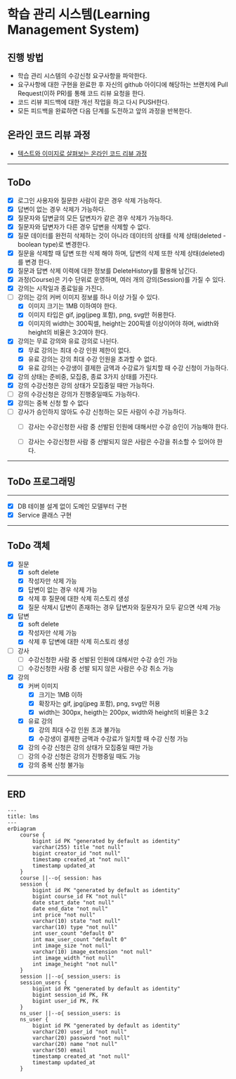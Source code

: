 # 학습 관리 시스템(Learning Management System)

## 진행 방법

* 학습 관리 시스템의 수강신청 요구사항을 파악한다.
* 요구사항에 대한 구현을 완료한 후 자신의 github 아이디에 해당하는 브랜치에 Pull Request(이하 PR)를 통해 코드 리뷰 요청을 한다.
* 코드 리뷰 피드백에 대한 개선 작업을 하고 다시 PUSH한다.
* 모든 피드백을 완료하면 다음 단계를 도전하고 앞의 과정을 반복한다.

## 온라인 코드 리뷰 과정

* [텍스트와 이미지로 살펴보는 온라인 코드 리뷰 과정](https://github.com/next-step/nextstep-docs/tree/master/codereview)

---

## ToDo

* [X] 로그인 사용자와 질문한 사람이 같은 경우 삭제 가능하다.
* [X] 답변이 없는 경우 삭제가 가능하다.
* [X] 질문자와 답변글의 모든 답변자가 같은 경우 삭제가 가능하다.
* [X] 질문자와 답변자가 다른 경우 답변을 삭제할 수 없다.
* [X] 질문 데이터를 완전히 삭제하는 것이 아니라 데이터의 상태를 삭제 상태(deleted - boolean type)로 변경한다.
* [X] 질문을 삭제할 때 답변 또한 삭제 해야 하며, 답변의 삭제 또한 삭제 상태(deleted)를 변경 한다.
* [X] 질문과 답변 삭제 이력에 대한 정보를 DeleteHistory를 활용해 남긴다.
* [X] 과정(Course)은 기수 단위로 운영하며, 여러 개의 강의(Session)를 가질 수 있다.
* [X] 강의는 시작일과 종료일을 가진다.
* [ ] 강의는 강의 커버 이미지 정보를 하나 이상 가질 수 있다.
    * [X] 이미지 크기는 1MB 이하여야 한다.
    * [X] 이미지 타입은 gif, jpg(jpeg 포함), png, svg만 허용한다.
    * [X] 이미지의 width는 300픽셀, height는 200픽셀 이상이어야 하며, width와 height의 비율은 3:2여야 한다.
* [X] 강의는 무료 강의와 유료 강의로 나뉜다.
    * [X] 무료 강의는 최대 수강 인원 제한이 없다.
    * [X] 유료 강의는 강의 최대 수강 인원을 초과할 수 없다.
    * [X] 유료 강의는 수강생이 결제한 금액과 수강료가 일치할 때 수강 신청이 가능하다.
* [X] 강의 상태는 준비중, 모집중, 종료 3가지 상태를 가진다.
* [X] 강의 수강신청은 강의 상태가 모집중일 때만 가능하다.
* [ ] 강의 수강신청은 강의가 진행중일때도 가능하다.
* [X] 강의는 중복 신청 할 수 없다
* [ ] 강사가 승인하지 않아도 수강 신청하는 모든 사람이 수강 가능하다.
    * [ ] 강사는 수강신청한 사람 중 선발된 인원에 대해서만 수강 승인이 가능해야 한다.
    * [ ] 강사는 수강신청한 사람 중 선발되지 않은 사람은 수강을 취소할 수 있어야 한다.


---

## ToDo 프로그래밍

--- 

* [X] DB 테이블 설계 없이 도메인 모델부터 구현
* [X] Service 클래스 구현

---

## ToDo 객체

- [X] 질문
    - [X] soft delete
    - [X] 작성자만 삭제 가능
    - [X] 답변이 없는 경우 삭제 가능
    - [X] 삭제 후 질문에 대한 삭제 히스토리 생성
    - [X] 질문 삭제시 답변이 존재하는 경우 답변자와 질문자가 모두 같으면 삭제 가능
- [X] 답변
    - [X] soft delete
    - [X] 작성자만 삭제 가능
    - [X] 삭제 후 답변에 대한 삭제 히스토리 생성
- [ ] 강사
    - [ ] 수강신청한 사람 중 선발된 인원에 대해서만 수강 승인  가능
    - [ ] 수강신청한 사람 중 선발 되지 않은 사람은 수강 취소 가능
- [X] 강의
    - [X] 커버 이미지
        - [X] 크기는 1MB 이하
        - [X] 확장자는 gif, jpg(jpeg 포함), png, svg만 허용
        - [X] width는 300px, heigth는 200px, width와 height의 비율은 3:2
    - [X] 유료 강의
        - [X] 강의 최대 수강 인원 초과 불가능
        - [X] 수강생이 결제한 금액과 수강료가 일치할 때 수강 신청 가능
    - [X] 강의 수강 신청은 강의 상태가 모집중일 때만 가능
    - [ ] 강의 수강 신청은 강의가 진행중일 때도 가능
    - [X] 강의 중복 신청 불가능

---

## ERD

```mermaid
---
title: lms
---
erDiagram
    course {
        bigint id PK "generated by default as identity"
        varchar(255) title "not null"
        bigint creator_id "not null"
        timestamp created_at "not null"
        timestamp updated_at
    }
    course ||--o{ session: has
    session {
        bigint id PK "generated by default as identity"
        bigint course_id FK "not null"
        date start_date "not null"
        date end_date "not null"
        int price "not null"
        varchar(10) state "not null"
        varchar(10) type "not null"
        int user_count "default 0"
        int max_user_count "default 0"
        int image_size "not null"
        varchar(10) image_extension "not null"
        int image_width "not null"
        int image_height "not null"
    }
    session ||--o{ session_users: is
    session_users {
        bigint id PK "generated by default as identity"
        bigint session_id PK, FK
        bigint user_id PK, FK
    }
    ns_user ||--o{ session_users: is
    ns_user {
        bigint id PK "generated by default as identity"
        varchar(20) user_id "not null"
        varchar(20) password "not null"
        varchar(20) name "not null"
        varchar(50) email
        timestamp created_at "not null"
        timestamp updated_at
    }
```
